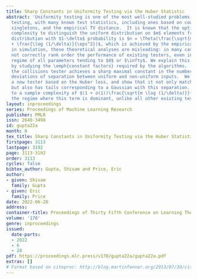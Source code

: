 ```yaml
---
title: Sharp Constants in Uniformity Testing via the Huber Statistic
abstract: 'Uniformity testing is one of the most well-studied problems in property
  testing, with many known test statistics, including ones based on counting collisions,
  singletons, and the empirical TV distance.  It is known that the optimal sample
  complexity to distinguish the uniform distribution on $m$ elements from any $\eps$-far
  distribution with $1-\delta$ probability is $n = \Theta(\frac{\sqrt{m \log (1/\delta)}}{\eps^2}
  + \frac{\log (1/\delta)}{\eps^2})$, which is achieved by the empirical TV tester.  Yet
  in simulation, these theoretical analyses are misleading: in many cases, they do
  not correctly rank order the performance of existing testers, even in an asymptotic
  regime of all parameters tending to $0$ or $\infty$. We explain this discrepancy
  by studying the \emph{constant factors} required by the algorithms.  We show that
  the collisions tester achieves a sharp maximal constant in the number of standard
  deviations of separation between uniform and non-uniform inputs.  We then introduce
  a new tester based on the Huber loss, and show that it not only matches this separation,
  but also has tails corresponding to a Gaussian with this separation.  This leads
  to a sample complexity of $(1 + o(1))\frac{\sqrt{m \log (1/\delta)}}{\eps^2}$ in
  the regime where this term is dominant, unlike all other existing testers.'
layout: inproceedings
series: Proceedings of Machine Learning Research
publisher: PMLR
issn: 2640-3498
id: gupta22a
month: 0
tex_title: Sharp Constants in Uniformity Testing via the Huber Statistic
firstpage: 3113
lastpage: 3192
page: 3113-3192
order: 3113
cycles: false
bibtex_author: Gupta, Shivam and Price, Eric
author:
- given: Shivam
  family: Gupta
- given: Eric
  family: Price
date: 2022-06-28
address:
container-title: Proceedings of Thirty Fifth Conference on Learning Theory
volume: '178'
genre: inproceedings
issued:
  date-parts:
  - 2022
  - 6
  - 28
pdf: https://proceedings.mlr.press/v178/gupta22a/gupta22a.pdf
extras: []
# Format based on citeproc: http://blog.martinfenner.org/2013/07/30/citeproc-yaml-for-bibliographies/
---
```

